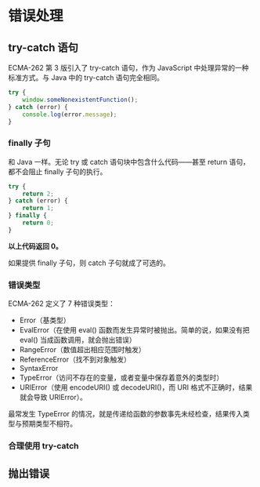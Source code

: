 # 错误处理

## try-catch 语句

ECMA-262 第 3 版引入了 try-catch 语句，作为 JavaScript 中处理异常的一种标准方式。与 Java 中的 try-catch 语句完全相同。

``` js
try {
    window.someNonexistentFunction();
} catch (error) {
    console.log(error.message);
}
```

### finally 子句

和 Java 一样。无论 try 或 catch 语句块中包含什么代码——甚至 return 语句，都不会阻止 finally 子句的执行。

``` js
try {
    return 2;
} catch (error) {
    return 1;
} finally {
    return 0;
}
```

**以上代码返回 0。**

如果提供 finally 子句，则 catch 子句就成了可选的。

### 错误类型

ECMA-262 定义了 7 种错误类型：

* Error（基类型）
* EvalError（在使用 eval() 函数而发生异常时被抛出。简单的说，如果没有把 eval() 当成函数调用，就会抛出错误）
* RangeError（数值超出相应范围时触发）
* ReferenceError（找不到对象触发）
* SyntaxError
* TypeError（访问不存在的变量，或者变量中保存着意外的类型时）
* URIError（使用 encodeURI() 或 decodeURI()，而 URI 格式不正确时，结果就会导致 URIError）。

最常发生 TypeError 的情况，就是传递给函数的参数事先未经检查，结果传入类型与预期类型不相符。

### 合理使用 try-catch

## 抛出错误
